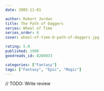 ```yaml
---
date: 2005-11-01

author: Robert Jordan
title: The Path of Daggers
series: Wheel of Time
series_order: 8
cover: wheel-of-time-8-path-of-daggers.jpg

rating: 5.0
published: 1998
goodreads_id: 8260833

categories: ["Fantasy"]
tags: ["Fantasy", "Epic", "Magic"]
---
```


// TODO: Write review
